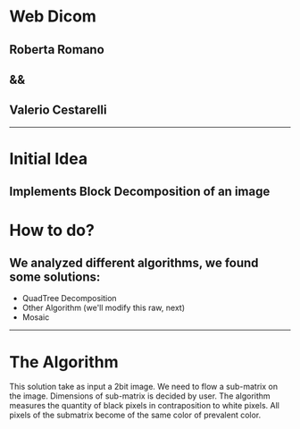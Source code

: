  # Web Dicom
 ##   Roberta Romano
 ##         &&
 ##  Valerio Cestarelli
 
 - - -
 
 # Initial Idea
 
 ## Implements Block Decomposition of an image
 
 # How to do?
 
 ## We analyzed different algorithms, we found some solutions:
 * QuadTree Decomposition
 * Other Algorithm (we'll modify this raw, next)
 * Mosaic
 

- - -

 # The Algorithm
 
 This solution take as input a 2bit image.
 We need to flow a sub-matrix on the image.
 Dimensions of sub-matrix is decided by user.
 The algorithm measures the quantity of black pixels in contraposition to white pixels.
 All pixels of the submatrix become of the same color of prevalent color.
 
 
 
